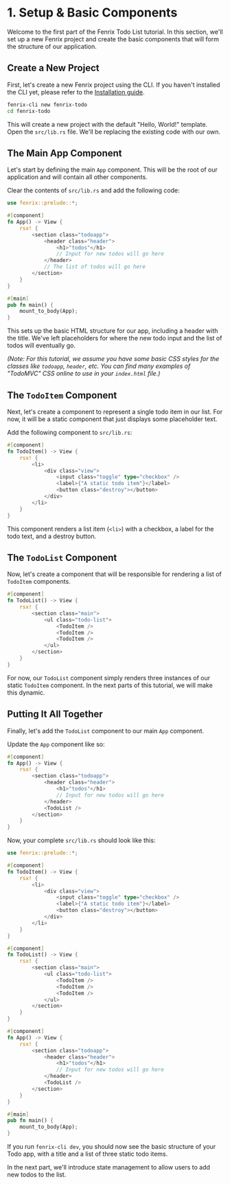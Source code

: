 # 1. Setup & Basic Components

Welcome to the first part of the Fenrix Todo List tutorial. In this section, we'll set up a new Fenrix project and create the basic components that will form the structure of our application.

## Create a New Project

First, let's create a new Fenrix project using the CLI. If you haven't installed the CLI yet, please refer to the [Installation guide](../../getting-started/installation.md).

```bash
fenrix-cli new fenrix-todo
cd fenrix-todo
```

This will create a new project with the default "Hello, World!" template. Open the `src/lib.rs` file. We'll be replacing the existing code with our own.

## The Main App Component

Let's start by defining the main `App` component. This will be the root of our application and will contain all other components.

Clear the contents of `src/lib.rs` and add the following code:

```rust
use fenrix::prelude::*;

#[component]
fn App() -> View {
    rsx! {
        <section class="todoapp">
            <header class="header">
                <h1>"todos"</h1>
                // Input for new todos will go here
            </header>
            // The list of todos will go here
        </section>
    }
}

#[main]
pub fn main() {
    mount_to_body(App);
}
```

This sets up the basic HTML structure for our app, including a header with the title. We've left placeholders for where the new todo input and the list of todos will eventually go.

*(Note: For this tutorial, we assume you have some basic CSS styles for the classes like `todoapp`, `header`, etc. You can find many examples of "TodoMVC" CSS online to use in your `index.html` file.)*

## The `TodoItem` Component

Next, let's create a component to represent a single todo item in our list. For now, it will be a static component that just displays some placeholder text.

Add the following component to `src/lib.rs`:

```rust
#[component]
fn TodoItem() -> View {
    rsx! {
        <li>
            <div class="view">
                <input class="toggle" type="checkbox" />
                <label>{"A static todo item"}</label>
                <button class="destroy"></button>
            </div>
        </li>
    }
}
```

This component renders a list item (`<li>`) with a checkbox, a label for the todo text, and a destroy button.

## The `TodoList` Component

Now, let's create a component that will be responsible for rendering a list of `TodoItem` components.

```rust
#[component]
fn TodoList() -> View {
    rsx! {
        <section class="main">
            <ul class="todo-list">
                <TodoItem />
                <TodoItem />
                <TodoItem />
            </ul>
        </section>
    }
}
```

For now, our `TodoList` component simply renders three instances of our static `TodoItem` component. In the next parts of this tutorial, we will make this dynamic.

## Putting It All Together

Finally, let's add the `TodoList` component to our main `App` component.

Update the `App` component like so:

```rust
#[component]
fn App() -> View {
    rsx! {
        <section class="todoapp">
            <header class="header">
                <h1>"todos"</h1>
                // Input for new todos will go here
            </header>
            <TodoList />
        </section>
    }
}
```

Now, your complete `src/lib.rs` should look like this:

```rust
use fenrix::prelude::*;

#[component]
fn TodoItem() -> View {
    rsx! {
        <li>
            <div class="view">
                <input class="toggle" type="checkbox" />
                <label>{"A static todo item"}</label>
                <button class="destroy"></button>
            </div>
        </li>
    }
}

#[component]
fn TodoList() -> View {
    rsx! {
        <section class="main">
            <ul class="todo-list">
                <TodoItem />
                <TodoItem />
                <TodoItem />
            </ul>
        </section>
    }
}

#[component]
fn App() -> View {
    rsx! {
        <section class="todoapp">
            <header class="header">
                <h1>"todos"</h1>
                // Input for new todos will go here
            </header>
            <TodoList />
        </section>
    }
}

#[main]
pub fn main() {
    mount_to_body(App);
}
```

If you run `fenrix-cli dev`, you should now see the basic structure of your Todo app, with a title and a list of three static todo items.

In the next part, we'll introduce state management to allow users to add new todos to the list.